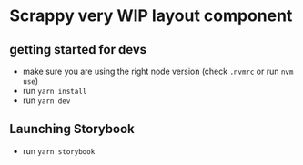 # Scrappy very WIP layout component

## getting started for devs

- make sure you are using the right node version (check `.nvmrc` or run `nvm use`)
- run `yarn install`
- run `yarn dev`

## Launching Storybook

- run `yarn storybook`
